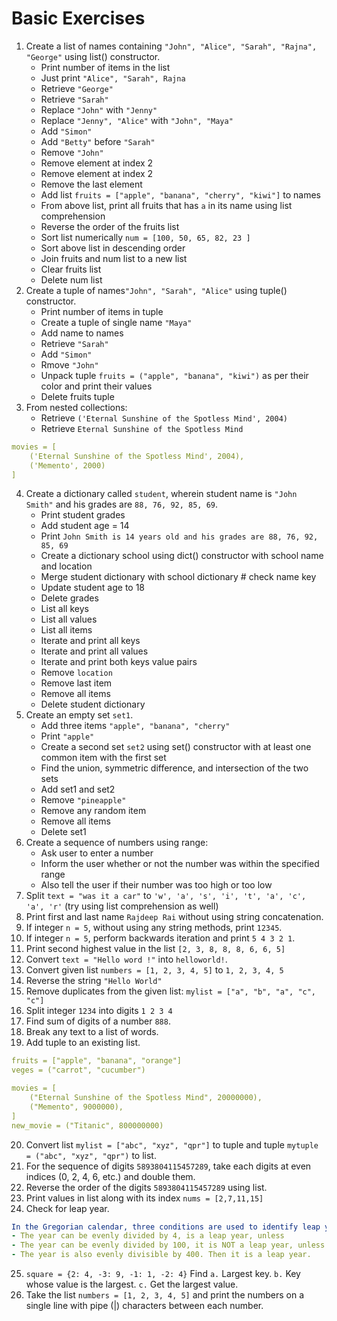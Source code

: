 # Basic Exercises

1. Create a list of names containing `"John", "Alice", "Sarah", "Rajna", "George"` using list() constructor.
     - Print number of items in the list
     - Just print `"Alice", "Sarah", Rajna`
     - Retrieve `"George"`       
     - Retrieve `"Sarah"`
     - Replace `"John"` with `"Jenny"`
     - Replace `"Jenny", "Alice"` with `"John", "Maya"`
     - Add `"Simon"`
     - Add `"Betty"` before `"Sarah"`
     - Remove `"John"`
     - Remove element at index 2
     - Remove element at index 2
     - Remove the last element
     - Add list `fruits = ["apple", "banana", "cherry", "kiwi"]` to names
     - From above list, print all fruits that has `a` in its name using list comprehension
     - Reverse the order of the fruits list
     - Sort list numerically `num = [100, 50, 65, 82, 23 ]`
     - Sort above list in descending order
     - Join fruits and num list to a new list
     - Clear fruits list
     - Delete num list
2. Create a tuple of names`"John", "Sarah", "Alice"` using tuple() constructor.
     - Print number of items in tuple
     - Create a tuple of single name `"Maya"`
     - Add name to names
     - Retrieve `"Sarah"`
     - Add `"Simon"`
     - Rmove `"John"`
     - Unpack tuple `fruits = ("apple", "banana", "kiwi")` as per their color and print their values
     - Delete fruits tuple
3. From nested collections:
     - Retrieve `('Eternal Sunshine of the Spotless Mind', 2004)`
     - Retrieve `Eternal Sunshine of the Spotless Mind`
```yaml
movies = [
    ('Eternal Sunshine of the Spotless Mind', 2004),
    ('Memento', 2000)
]
```
4. Create a dictionary called `student`, wherein student name is `"John Smith"` and his grades are `88, 76, 92, 85, 69`.
     - Print student grades
     - Add student age = 14
     - Print `John Smith is 14 years old and his grades are 88, 76, 92, 85, 69`
     - Create a dictionary school using dict() constructor with school name and location
     - Merge student dictionary with school dictionary     # check name key
     - Update student age to 18
     - Delete grades
     - List all keys
     - List all values
     - List all items
     - Iterate and print all keys
     - Iterate and print all values
     - Iterate and print both keys value pairs
     - Remove `location`
     - Remove last item
     - Remove all items
     - Delete student dictionary
5. Create an empty set `set1`.
     - Add three items `"apple", "banana", "cherry"`
     - Print `"apple"` 
     - Create a second set `set2` using set() constructor with at least one common item with the first set
     - Find the union, symmetric difference, and intersection of the two sets
     - Add set1 and set2
     - Remove `"pineapple"`
     - Remove any random item
     - Remove all items
     - Delete set1
6. Create a sequence of numbers using range:
     - Ask user to enter a number
     - Inform the user whether or not the number was within the specified range
     - Also tell the user if their number was too high or too low
7. Split `text = "was it a car"` to `'w', 'a', 's', 'i', 't', 'a', 'c', 'a', 'r'` (try using list comprehension as well)
8. Print first and last name `Rajdeep Rai` without using string concatenation.
9. If integer `n = 5`, without using any string methods, print `12345`.
10. If integer `n = 5`, perform backwards iteration and print `5 4 3 2 1`.
11. Print second highest value in the list `[2, 3, 8, 8, 8, 6, 6, 5]`
12. Convert `text = "Hello word !"` into `helloworld!`.
13. Convert given list `numbers = [1, 2, 3, 4, 5]` to `1, 2, 3, 4, 5`
14. Reverse the string `"Hello World"`
15. Remove duplicates from the given list: `mylist = ["a", "b", "a", "c", "c"]`
16. Split integer `1234` into digits `1 2 3 4`
17. Find sum of digits of a number `888`.
18. Break any text to a list of words.
19. Add tuple to an existing list.
```yaml
fruits = ["apple", "banana", "orange"]
veges = ("carrot", "cucumber")
```
```yaml
movies = [
    ("Eternal Sunshine of the Spotless Mind", 20000000),
    ("Memento", 9000000),
]
new_movie = ("Titanic", 800000000)
```
20. Convert list `mylist = ["abc", "xyz", "qpr"]` to tuple and tuple `mytuple = ("abc", "xyz", "qpr")` to list.
21. For the sequence of digits `5893804115457289`, take each digits at even indices (0, 2, 4, 6, etc.) and double them.
22. Reverse the order of the digits `5893804115457289` using list.
23. Print values in list along with its index `nums = [2,7,11,15]`
24. Check for leap year.
```yaml
In the Gregorian calendar, three conditions are used to identify leap years:
- The year can be evenly divided by 4, is a leap year, unless
- The year can be evenly divided by 100, it is NOT a leap year, unless
- The year is also evenly divisible by 400. Then it is a leap year.
```
25. `square = {2: 4, -3: 9, -1: 1, -2: 4}` Find `a.` Largest key. `b.` Key whose value is the largest. `c.` Get the largest value.
26. Take the list `numbers = [1, 2, 3, 4, 5]` and print the numbers on a single line with pipe (|) characters between each number. 
